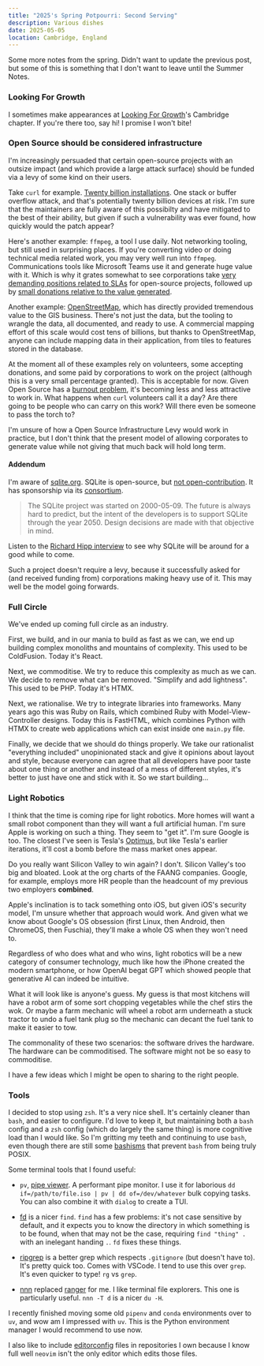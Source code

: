 ```yaml
---
title: "2025's Spring Potpourri: Second Serving"
description: Various dishes
date: 2025-05-05
location: Cambridge, England
---
```


Some more notes from the spring. Didn't want to update the previous post,
but some of this is something that I don't want to leave until the Summer Notes.

### Looking For Growth

I sometimes make appearances at [Looking For
Growth](https://lookingforgrowth.uk/)'s Cambridge chapter. If you're there too,
say hi! I promise I won't bite!

### Open Source should be considered infrastructure

I'm increasingly persuaded that certain open-source projects with an outsize
impact (and which provide a large attack surface) should be funded via a levy of
some kind on their users.

Take `curl` for example. [Twenty billion installations](https://curl.se/). One
stack or buffer overflow attack, and that's potentially twenty billion devices
at risk. I'm sure that the maintainers are fully aware of this possibilty and
have mitigated to the best of their ability, but given if such a vulnerability
was ever found, how quickly would the patch appear?

Here's another example: `ffmpeg`, a tool I use daily. Not networking tooling,
but still used in surprising places. If you're converting video or doing
technical media related work, you may very well run into `ffmpeg`.
Communications tools like Microsoft Teams use it and generate huge value with
it. Which is why it grates somewhat to see corporations take [very demanding
positions related to SLAs](https://trac.ffmpeg.org/ticket/10341#comment:4) for
open-source projects, followed up by [small donations relative to the value
generated](https://x.com/FFmpeg/status/1775178805704888726).

Another example:
[OpenStreetMap](https://www.openstreetmap.org/#map=6/54.91/-3.43), which has
directly provided tremendous value to the GIS business. There's not just the
data, but the tooling to wrangle the data, all documented, and ready to use. A
commercial mapping effort of this scale would cost tens of billions, but thanks
to OpenStreetMap, anyone can include mapping data in their application, from
tiles to features stored in the database.

At the moment all of these examples rely on volunteers, some accepting
donations, and some paid by corporations to work on the project (although this
is a very small percentage granted). This is acceptable for now. Given Open
Source has a [burnout
problem](https://dev.to/sapegin/why-i-quit-open-source-1n2e), it's becoming less
and less attractive to work in. What happens when `curl` volunteers call it a
day? Are there going to be people who can carry on this work? Will there even be
someone to pass the torch to?

I'm unsure of how a Open Source Infrastructure Levy would work in practice, but
I don't think that the present model of allowing corporates to generate value
while not giving that much back will hold long term.

#### Addendum

I'm aware of [sqlite.org](https://sqlite.org/). SQLite is open-source, but [not
open-contribution](https://sqlite.org/copyright.html). It has sponsorship via its
[consortium](https://sqlite.org/consortium.html).

> The SQLite project was started on 2000-05-09. The future is always hard to
> predict, but the intent of the developers is to support SQLite through the
> year 2050. Design decisions are made with that objective in mind.

Listen to the [Richard Hipp
interview](https://corecursive.com/066-sqlite-with-richard-hipp/#the-bus-factor-and-the-consortium)
to see why SQLite will be around for a good while to come.

Such a project doesn't require a levy, because it successfully asked for (and
received funding from) corporations making heavy use of it. This may well be the
model going forwards.

### Full Circle

We've ended up coming full circle as an industry.

First, we build, and in our mania to build as fast as we can, we end up building
complex monoliths and mountains of complexity. This used to be ColdFusion. Today
it's React.

Next, we commoditise. We try to reduce this complexity as much as we can. We
decide to remove what can be removed. "Simplify and add lightness". This used to
be PHP. Today it's HTMX.

Next, we rationalise. We try to integrate libraries into frameworks. Many years
ago this was Ruby on Rails, which combined Ruby with Model-View-Controller
designs. Today this is FastHTML, which combines Python with HTMX to create web
applications which can exist inside one `main.py` file.

Finally, we decide that we should do things properly. We take our rationalist
"everything included" unopinionated stack and give it opinions about layout and
style, because everyone can agree that all developers have poor taste about one
thing or another and instead of a mess of different styles, it's better to just
have one and stick with it. So we start building...

### Light Robotics

I think that the time is coming ripe for light robotics. More homes will want a
small robot component than they will want a full artificial human. I'm sure
Apple is working on such a thing. They seem to "get it". I'm sure Google is too.
The closest I've seen is Tesla's [Optimus](https://www.tesla.com/en_eu/AI), but
like Tesla's earlier iterations, it'll cost a bomb before the mass market ones
appear.

Do you really want Silicon Valley to win again? I don't. Silicon Valley's too
big and bloated. Look at the org charts of the FAANG companies. Google, for
example, employs more HR people than the headcount of my previous two employers
**combined**.

Apple's inclination is to tack something onto iOS, but given iOS's security
model, I'm unsure whether that approach would work. And given what we know about
Google's OS obsession (first Linux, then Android, then ChromeOS, then Fuschia),
they'll make a whole OS when they won't need to.

Regardless of who does what and who wins, light robotics will be a new category
of consumer technology, much like how the iPhone created the modern smartphone,
or how OpenAI begat GPT which showed people that generative AI can indeed be
intuitive.

What it will look like is anyone's guess. My guess is that most kitchens will
have a robot arm of some sort chopping vegetables while the chef stirs the wok.
Or maybe a farm mechanic will wheel a robot arm underneath a stuck tractor to
undo a fuel tank plug so the mechanic can decant the fuel tank to make it easier
to tow.

The commonality of these two scenarios: the software drives the hardware. The
hardware can be commoditised. The software might not be so easy to commoditise.

I have a few ideas which I might be open to sharing to the right people.

### Tools

I decided to stop using `zsh`. It's a very nice shell. It's certainly cleaner
than `bash`, and easier to configure. I'd love to keep it, but maintaining both
a `bash` config and a `zsh` config (which do largely the same thing) is more
cognitive load than I would like. So I'm gritting my teeth and continuing to
use `bash`, even though there are still some
[bashisms](https://mywiki.wooledge.org/Bashism) that prevent `bash` from being
truly POSIX.

Some terminal tools that I found useful:

* `pv`, [pipe viewer](https://www.ivarch.com/programs/pv.shtml). A performant
    pipe monitor. I use it for laborious `dd if=/path/to/file.iso | pv | dd
    of=/dev/whatever` bulk copying tasks. You can also combine it with `dialog`
    to create a TUI.

* [fd](https://github.com/sharkdp/fd) is a nicer `find`. `find` has a few
    problems: it's not case sensitive by default, and it expects you to know the
    directory in which something is to be found, when that may not be the case,
    requiring `find "thing" .` with an inelegant handing `.`. `fd` fixes these
    things.

* [ripgrep](https://github.com/BurntSushi/ripgrep) is a better grep which
    respects `.gitignore` (but doesn't have to). It's pretty quick too. Comes
    with VSCode. I tend to use this over `grep`. It's even quicker to type! `rg`
    vs `grep`.

* [nnn](https://github.com/jarun/nnn) replaced
    [ranger](https://ranger.github.io/) for me. I like terminal file explorers.
    This one is particularly useful. `nnn -T d` is a nicer `du -H`.

I recently finished moving some old `pipenv` and `conda` environments over to
`uv`, and wow am I impressed with `uv`. This is the Python environment manager I
would recommend to use now.

I also like to include [editorconfig](https://editorconfig.org/) files in
repositories I own because I know full well `neovim` isn't the only editor which
edits those files.
